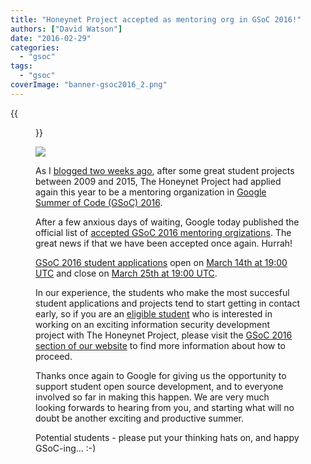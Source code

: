 ```yaml
---
title: "Honeynet Project accepted as mentoring org in GSoC 2016!"
authors: ["David Watson"]
date: "2016-02-29"
categories: 
  - "gsoc"
tags: 
  - "gsoc"
coverImage: "banner-gsoc2016_2.png"
---
```

{{<figure src="images/banner.png" alt="Banner" width="50%">}}

![](images/banner-gsoc2016_2.png)

As I [blogged two weeks ago](https://honeynet.org/node/1309 "GSoC Application"), after some great student projects between 2009 and 2015, The Honeynet Project had applied again this year to be a mentoring organization in [Google Summer of Code (GSoC) 2016](https://summerofcode.withgoogle.com/organizations/?sp-search=honeynet "GSoC 2016").

After a few anxious days of waiting, Google today published the official list of [accepted GSoC 2016 mentoring orgizations](https://summerofcode.withgoogle.com/organizations/ "GSoC 2016 mentoring orgs"). The great news if that we have been accepted once again. Hurrah!

[GSoC 2016 student applications](https://summerofcode.withgoogle.com/get-started/ "GSoC 2016 student applications") open on [March 14th at 19:00 UTC](https://developers.google.com/open-source/gsoc/timeline "GSoC 2016 Timeline") and close on [March 25th at 19:00 UTC](https://developers.google.com/open-source/gsoc/timeline "GSoC 2016 Timeline").

In our experience, the students who make the most succesful student applications and projects tend to start getting in contact early, so if you are an [eligible student](https://developers.google.com/open-source/gsoc/faq "GSoC 2016 FAQ") who is interested in working on an exciting information security development project with The Honeynet Project, please visit the [GSoC 2016 section of our website](https://www.honeynet.org/gsoc "GSoC 2016") to find more information about how to proceed.

Thanks once again to Google for giving us the opportunity to support student open source development, and to everyone involved so far in making this happen. We are very much looking forwards to hearing from you, and starting what will no doubt be another exciting and productive summer.

Potential students - please put your thinking hats on, and happy GSoC-ing... :-)
